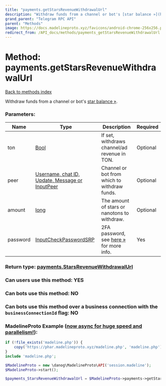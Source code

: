 ```yaml
---
title: "payments.getStarsRevenueWithdrawalUrl"
description: "Withdraw funds from a channel or bot's [star balance »](https://core.telegram.org/api/stars#withdrawing-revenue)."
grand_parent: "Telegram RPC API"
parent: "Methods"
image: https://docs.madelineproto.xyz/favicons/android-chrome-256x256.png
redirect_from: /API_docs/methods/payments_getStarsRevenueWithdrawalUrl.html
---
```

# Method: payments.getStarsRevenueWithdrawalUrl
[Back to methods index](index.html)



Withdraw funds from a channel or bot's [star balance »](https://core.telegram.org/api/stars#withdrawing-revenue).

### Parameters:

| Name     |    Type       | Description | Required |
|----------|---------------|-------------|----------|
|ton|[Bool](/API_docs/types/Bool.html) | If set, withdraws channel/ad revenue in TON. | Optional|
|peer|[Username, chat ID, Update, Message or InputPeer](/API_docs/types/InputPeer.html) | Channel or bot from which to withdraw funds. | Optional|
|amount|[long](/API_docs/types/long.html) | The amount of stars or nanotons to withdraw. | Optional|
|password|[InputCheckPasswordSRP](/API_docs/types/InputCheckPasswordSRP.html) | 2FA password, see [here »](https://core.telegram.org/api/srp#using-the-2fa-password) for more info. | Yes|


### Return type: [payments.StarsRevenueWithdrawalUrl](/API_docs/types/payments.StarsRevenueWithdrawalUrl.html)

### Can users use this method: **YES**


### Can bots use this method: **NO**


### Can bots use this method over a business connection with the `businessConnectionId` flag: **NO**


### MadelineProto Example ([now async for huge speed and parallelism!](https://docs.madelineproto.xyz/docs/ASYNC.html)):


```php
if (!file_exists('madeline.php')) {
    copy('https://phar.madelineproto.xyz/madeline.php', 'madeline.php');
}
include 'madeline.php';

$MadelineProto = new \danog\MadelineProto\API('session.madeline');
$MadelineProto->start();

$payments_StarsRevenueWithdrawalUrl = $MadelineProto->payments->getStarsRevenueWithdrawalUrl(ton: $Bool, peer: $InputPeer, amount: $long, password: $InputCheckPasswordSRP, );
```

